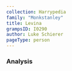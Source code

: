 ```yaml
---
collection: Harrypedia
family: "Monkstanley"
title: Levina
grampsID: I0290
author: Luke Schierer
pageType: person
---
```


### Analysis
